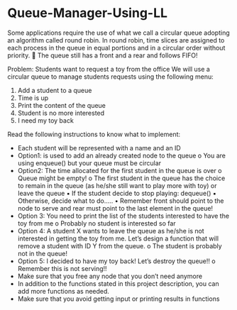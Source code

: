 # Queue-Manager-Using-LL
Some applications require the use of what we call a circular queue
adopting an algorithm called round robin. In round robin, time slices are
assigned to each process in the queue in equal portions and in a circular
order without priority.
 The queue still has a front and a rear and follows FIFO!

Problem: Students want to request a toy from the office
We will use a circular queue to manage students requests using the following menu:
1. Add a student to a queue
2. Time is up
3. Print the content of the queue
4. Student is no more interested
5. I need my toy back

Read the following instructions to know what to implement:
- Each student will be represented with a name and an ID
- Option1: is used to add an already created node to the queue
  o You are using enqueue() but your queue must be circular
- Option2: The time allocated for the first student in the queue is over
  o Queue might be empty!
  o The first student in the queue has the choice to remain in the
queue (as he/she still want to play more with toy) or leave the
queue
▪ If the student decide to stop playing: dequeue()
▪ Otherwise, decide what to do…..
• Remember front should point to the node to serve
and rear must point to the last element in the queue!
- Option 3: You need to print the list of the students interested to have
the toy from me
  o Probably no student is interested so far
- Option 4: A student X wants to leave the queue as he/she is not
interested in getting the toy from me. Let’s design a function that will
remove a student with ID Y from the queue.
  o The student is probably not in the queue!
- Option 5: I decided to have my toy back! Let’s destroy the queue!!
  o Remember this is not serving!!
- Make sure that you free any node that you don’t need anymore
- In addition to the functions stated in this project description, you can
add more functions as needed.
- Make sure that you avoid getting input or printing results in functions 
